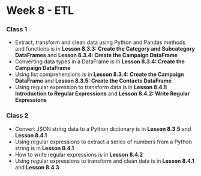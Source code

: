 # Week 8 - ETL

### Class 1
- Extract, transform and clean data using Python and Pandas methods and functions is in **Lesson 8.3.3: Create the Category and Subcategory DataFrames** and **Lesson 8.3.4: Create the Campaign DataFrame**
- Converting data types in a DataFrame is in **Lesson 8.3.4: Create the Campaign DataFrame**
- Using list comprehensions is in **Lesson 8.3.4: Create the Campaign DataFrame** and **Lesson 8.3.5: Create the Contacts DataFrame**
- Using regular expression to transform data is in **Lesson 8.4.1: Introduction to Regular Expressions** and **Lesson 8.4.2: Write Regular Expressions**

### Class 2
- Convert JSON string data to a Python dictionary is in **Lesson 8.3.5** and **Lesson 8.4.1**
- Using regular expressions to extract a series of numbers from a Python string is in **Lesson 8.4.1**
- How to write regular expressions is in **Lesson 8.4.2**
- Using regular expressions to transform and clean data is in **Lesson 8.4.1** and **Lesson 8.4.3**